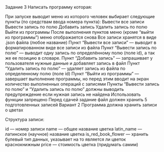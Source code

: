 Задание 3
Написать программу которая:

При запуске выводит меню из которого человек выбирает следующие пункты (по средствам ввода номера пункта):
Вывести все записи
Вывести запись по полю
Добавить запись
Удалить запись по полю
Выйти из программы
После выполнения пунктов меню (кроме “выйти из программы”) меню отображается снова
Все записи хранятся в виде .json файла (любое название)
Пункт “Вывести все записи” — выводит в форматированном виде все записи из файла
Пункт “Вывести запись по полю” — выводит одну запись по определённому полю (поле id), а так же ее позицию в словаре.
Пункт “Добавить запись” — запрашивает у пользователя нужные данные и добавляет запись в файл
Пункт “Удалить запись по полю” — удаляет запись из файла по определенному полю (поле id)
Пункт “Выйти из программы” — завершает выполнение программы, но перед этим вводит на экран количество выполненных операций с записями
Пункты “Вывести запись по полю” и “Удалить запись по полю” должны выводить предупреждение если нужная запись не найдена
Использовать функции запрещено
Перед сдачей задание файл должен хранить 5 подготовленных записей
Вариант 2
Программа должна хранить записи о цветах

Структура записи:

id — номер записи
name — общее название цветка
latin_name — латинское (научное) название цветка
is_red_book_flower — хранить булевый тип данных, указывает на то является ли цветок краснокнижным
price — стоимость цветка (придумать самим)
